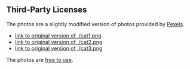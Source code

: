 ## Third-Party Licenses

The photos are a slightly modified version of photos provided by [Pexels](https://www.pexels.com/).

- [link to original version of ./cat1.png](https://www.pexels.com/photo/cat-whiskers-kitty-tabby-20787/)
- [link to original version of ./cat2.png](https://www.pexels.com/photo/brown-tabby-cat-2071882/)
- [link to original version of ./cat3.png](https://www.pexels.com/de-de/foto/person-fusse-tier-augen-3054570/)

The photos are [free to use](https://www.pexels.com/license/).
